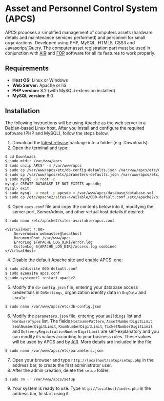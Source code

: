 # Asset and Personnel Control System (APCS)

APCS proposes a simplified management of computers assets (hardware details and maintenance services performed) and personnel for small organizations. Developed using PHP, MySQL, HTML5, CSS3 and Javascript/jQuery. The computer asset registration part must be used in conjunction with [AIR](https://github.com/Kevin64/asset-information-and-registration) and [FOP](https://github.com/Kevin64/features-overlay-presentation) software for all its features to work properly.

## Requirements

- **Host OS:** Linux or Windows
- **Web Server:** Apache or IIS
- **PHP version:** 8.2 (with MySQLi extension installed)
- **MySQL version:** 8.0

## Installation

The following instructions will be using Apache as the web server in a Debian-based Linux host. After you install and configure the required software (PHP and MySQL), follow the steps below.
1. Download the [latest release](https://github.com/Kevin64/asset-and-personnel-control-system/releases/latest) package into a folder (e.g. Downloads).
2. Open the terminal and type:
```bash
$ cd Downloads
$ sudo mkdir /var/www/apcs
$ sudo unzip APCS* -d /var/www/apcs
$ sudo cp /var/www/apcs/etc/db-config-defaults.json /var/www/apcs/etc/db-config.json
$ sudo cp /var/www/apcs/etc/parameters-defaults.json /var/www/apcs/etc/parameters.json
$ sudo mysql -u root -p
mysql> CREATE DATABASE IF NOT EXISTS apcsdb;
mysql> exit
$ sudo mysql -u root -p apcsdb < /var/www/apcs/database/database.sql
$ sudo cp /etc/apache2/sites-available/000-default.conf /etc/apache2/sites-available/apcs.conf
```
3. Open `apcs.conf` file and copy the contents below into it, modifying the server port, ServerAdmin, and other virtual host details if desired:
```bash
$ sudo nano /etc/apache2/sites-available/apcs.conf
```
```
<VirtualHost *:80>
    ServerAdmin webmaster@localhost
    DocumentRoot /var/www/apcs
    ErrorLog ${APACHE_LOG_DIR}/error.log
    CustomLog ${APACHE_LOG_DIR}/access.log combined
</VirtualHost>
```
4. Disable the default Apache site and enable APCS' one:
```bash
$ sudo a2dissite 000-default.conf
$ sudo a2ensite apcs.conf
$ sudo systemctl restart apache2
```
5. Modify the `db-config.json` file, entering your database access credentials in `DbSettings`, organization identity data in `OrgData` and `Locale`:
```bash
$ sudo nano /var/www/apcs/etc/db-config.json
```
6. Modify the `parameters.json` file, entering your `Buildings` list and `HardwareTypes` list. The fields `HostnamePattern`, `AssetNumberDigitLimit`, `SealNumberDigitLimit`, `RoomNumberDigitLimit`, `TicketNumberDigitLimit` and `DeliveryRegistrationNumberDigitLimit` are self-explanatory and you can modify its values according to your business rules. These values will be used by APCS and by [AIR](https://github.com/Kevin64/asset-information-and-registration). More details are included in the file:
```bash
$ sudo nano /var/www/apcs/etc/parameters.json
```
7. Open your browser and type `http://localhost/setup/setup.php` in the address bar, to create the first administrator user.
8. After the admin creation, delete the `setup` folder:
```bash
$ sudo rm -r /var/www/apcs/setup
```
9. Your system is ready to use. Type `http://localhost/index.php` in the address bar, to start using it.

<!--IMPORTANT: [AIR](https://github.com/Kevin64/asset-information-and-registration) and [FOP](https://github.com/Kevin64/features-overlay-presentation) use HTTP Basic Authentication to communicate with APCS. It is strongly recommended to use SSL certificates for encryption, specially for external use.-->
